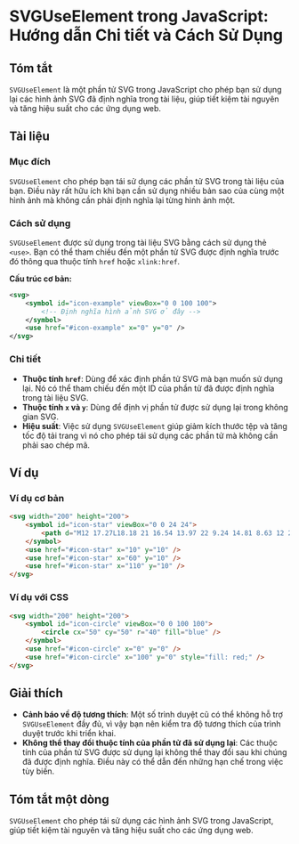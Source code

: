 <!--
Meta Description: # SVGUseElement trong JavaScript: Hướng dẫn Chi tiết và Cách Sử Dụng ## Tóm tắt `SVGUseElement` là một phần tử SVG trong JavaScript cho phép bạn sử dụ...
Meta Keywords: svg, dụng, trong, phần, href
-->

# SVGUseElement trong JavaScript: Hướng dẫn Chi tiết và Cách Sử Dụng

## Tóm tắt
`SVGUseElement` là một phần tử SVG trong JavaScript cho phép bạn sử dụng lại các hình ảnh SVG đã định nghĩa trong tài liệu, giúp tiết kiệm tài nguyên và tăng hiệu suất cho các ứng dụng web.

## Tài liệu
### Mục đích
`SVGUseElement` cho phép bạn tái sử dụng các phần tử SVG trong tài liệu của bạn. Điều này rất hữu ích khi bạn cần sử dụng nhiều bản sao của cùng một hình ảnh mà không cần phải định nghĩa lại từng hình ảnh một.

### Cách sử dụng
`SVGUseElement` được sử dụng trong tài liệu SVG bằng cách sử dụng thẻ `<use>`. Bạn có thể tham chiếu đến một phần tử SVG được định nghĩa trước đó thông qua thuộc tính `href` hoặc `xlink:href`. 

**Cấu trúc cơ bản:**
```xml
<svg>
    <symbol id="icon-example" viewBox="0 0 100 100">
        <!-- Định nghĩa hình ảnh SVG ở đây -->
    </symbol>
    <use href="#icon-example" x="0" y="0" />
</svg>
```

### Chi tiết
- **Thuộc tính `href`**: Dùng để xác định phần tử SVG mà bạn muốn sử dụng lại. Nó có thể tham chiếu đến một ID của phần tử đã được định nghĩa trong tài liệu SVG.
- **Thuộc tính `x` và `y`**: Dùng để định vị phần tử được sử dụng lại trong không gian SVG.
- **Hiệu suất**: Việc sử dụng `SVGUseElement` giúp giảm kích thước tệp và tăng tốc độ tải trang vì nó cho phép tái sử dụng các phần tử mà không cần phải sao chép mã.

## Ví dụ
### Ví dụ cơ bản
```html
<svg width="200" height="200">
    <symbol id="icon-star" viewBox="0 0 24 24">
        <path d="M12 17.27L18.18 21 16.54 13.97 22 9.24 14.81 8.63 12 2 9.19 8.63 2 9.24 7.46 13.97 5.82 21 12 17.27z" />
    </symbol>
    <use href="#icon-star" x="10" y="10" />
    <use href="#icon-star" x="60" y="10" />
    <use href="#icon-star" x="110" y="10" />
</svg>
```

### Ví dụ với CSS
```html
<svg width="200" height="200">
    <symbol id="icon-circle" viewBox="0 0 100 100">
        <circle cx="50" cy="50" r="40" fill="blue" />
    </symbol>
    <use href="#icon-circle" x="0" y="0" />
    <use href="#icon-circle" x="100" y="0" style="fill: red;" />
</svg>
```

## Giải thích
- **Cảnh báo về độ tương thích**: Một số trình duyệt cũ có thể không hỗ trợ `SVGUseElement` đầy đủ, vì vậy bạn nên kiểm tra độ tương thích của trình duyệt trước khi triển khai.
- **Không thể thay đổi thuộc tính của phần tử đã sử dụng lại**: Các thuộc tính của phần tử SVG được sử dụng lại không thể thay đổi sau khi chúng đã được định nghĩa. Điều này có thể dẫn đến những hạn chế trong việc tùy biến.

## Tóm tắt một dòng
`SVGUseElement` cho phép tái sử dụng các hình ảnh SVG trong JavaScript, giúp tiết kiệm tài nguyên và tăng hiệu suất cho các ứng dụng web.